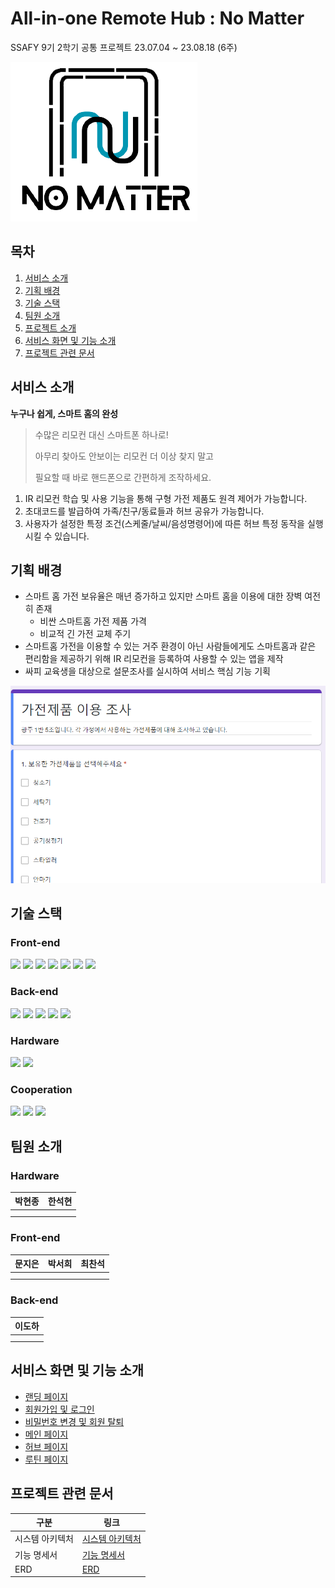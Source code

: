 # All-in-one Remote Hub : No Matter
SSAFY 9기 2학기 공통 프로젝트 23.07.04 ~ 23.08.18 (6주)


![logo](./img/logo.png)

## 목차 
1. [서비스 소개](#서비스-소개)
2. [기획 배경](#기획-배경)
3. [기술 스택](#기술-스택)
4. [팀원 소개](#팀원-소개)
5. [프로젝트 소개](#프로젝트-소개)
6. [서비스 화면 및 기능 소개](#서비스-화면-및-기능-소개)
7. [프로젝트 관련 문서](#프로젝트-관련-문서)

## 서비스 소개
**누구나 쉽게, 스마트 홈의 완성**

> 수많은 리모컨 대신 스마트폰 하나로!
>
> 아무리 찾아도 안보이는 리모컨 더 이상 찾지 말고
>
> 필요할 때 바로 핸드폰으로 간편하게 조작하세요.

1. IR 리모컨 학습 및 사용 기능을 통해 구형 가전 제품도 원격 제어가 가능합니다.
2. 초대코드를 발급하여 가족/친구/동료들과 허브 공유가 가능합니다.
3. 사용자가 설정한 특정 조건(스케줄/날씨/음성명령어)에 따른 허브 특정 동작을 실행시킬 수 있습니다.

## 기획 배경
- 스마트 홈 가전 보유율은 매년 증가하고 있지만 스마트 홈을 이용에 대한 장벽 여전히 존재
  - 비싼 스마트홈 가전 제품 가격
  - 비교적 긴 가전 교체 주기
- 스마트홈 가전을 이용할 수 있는 거주 환경이 아닌 사람들에게도 스마트홈과 같은 편리함을 제공하기 위해 IR 리모컨을 등록하여 사용할 수 있는 앱을 제작
- 싸피 교육생을 대상으로 설문조사를 실시하여 서비스 핵심 기능 기획

![survey](./img/survey.png)

## 기술 스택
### Front-end 

<img src="https://img.shields.io/badge/react-61DAFB?style=for-the-badge&logo=react&logoColor=black">
<img src="https://img.shields.io/badge/JavaScript-F7DF1E?style=for-the-badge&logo=JavaScript&logoColor=black">
<img src="https://img.shields.io/badge/PWA-5A0FC8?style=for-the-badge&logo=PWA&logoColor=white">


<img src="https://img.shields.io/badge/bootstrap-7952B3?style=for-the-badge&logo=bootstrap&logoColor=white">
<img src="https://img.shields.io/badge/MUI-007FFF?style=for-the-badge&logo=MUI&logoColor=white">
<img src="https://img.shields.io/badge/SCSS-CC6699?style=for-the-badge&logo=Sass&logoColor=white">


<img src="https://img.shields.io/badge/socket.io-010101?style=for-the-badge&logo=socket.io&logoColor=white">

### Back-end

<img src="https://img.shields.io/badge/springboot-6DB33F?style=for-the-badge&logo=springboot&logoColor=white">


<img src="https://img.shields.io/badge/mariaDB-003545?style=for-the-badge&logo=mariaDB&logoColor=white">


<img src="https://img.shields.io/badge/Docker-2496ED?style=for-the-badge&logo=Docker&logoColor=white">
<img src="https://img.shields.io/badge/Amazon EC2-FF9900?style=for-the-badge&logo=AmazonEC2&logoColor=white">
<img src="https://img.shields.io/badge/NGINX-009639?style=for-the-badge&logo=NGINX&logoColor=white">

### Hardware

<img src="https://img.shields.io/badge/raspberripi-A22846?style=for-the-badge&logo=
RaspberryPi&logoColor=white">
<img src="https://img.shields.io/badge/Ubuntu-E95420?style=for-the-badge&logo=Ubuntu&logoColor=white">

### Cooperation

<img src="https://img.shields.io/badge/JIRA-0052CC?style=for-the-badge&logo=jirasoftware&logoColor=white">
<img src="https://img.shields.io/badge/gitlab-FC6D26?style=for-the-badge&logo=gitlab&logoColor=white">
<img src="https://img.shields.io/badge/NOTION-000000?style=for-the-badge&logo=notion&logoColor=white">

<!-- ## 프로젝트 소개

#### 1. 설문
![survey](./img/survey.png)
- 설문을 진행하여 서비스의 필요성과 이용 가능성에 대해 조사하여, NoMatter 서비스의 제작 배경을 확인했습니다.

#### 2. 웹앱
- PWA(Progressive Web App)을 이용하여 모바일 환경에서도 서비스 사용이 가능하도록 제작하였습니다.

#### 3. 블루투스 연결 & 와이파이 연결
- 별도의 HW 서버없이 허브와 스마트폰을 블루투스 연결을 이용하여 와이파이에 대한 정보를 제공하도록 하였습니다.

#### 4. 루틴 설정
- 스케줄/날씨/명령어를 통해 자신이 원하는 시간/날씨/명령어에 따라 서비스가 동작하도록 하였습니다.

#### 5. 음성 인식
- 'NoMatter' 명령어 인식 시 명령어 루틴을 사용할 수 있도록 명령을 인식하여 서비스를 사용할 수 있도록 하였습니다. -->

[//]: # (#### 6. Special Thanks)

[//]: # (- Back End와 배포를 맡아준 "이도하"님에게 감사를 표합니다)

## 팀원 소개
### Hardware
| 박현종 | 한석현 |
|---|---|
|   |   |
|   |   |
### Front-end
| 문지은 | 박서희 | 최찬석 |
|---|---|---|
|   |   |   |
|   |   |   |
### Back-end
| 이도하 |
|---|
|   |
|   |

## 서비스 화면 및 기능 소개
- [랜딩 페이지](https://lab.ssafy.com/s09-webmobile3-sub2/S09P12C105/-/blob/develop/introdcution/LandingPage.md)
- [회원가입 및 로그인](https://lab.ssafy.com/s09-webmobile3-sub2/S09P12C105/-/blob/develop/introdcution/LoginSignUp.md)
- [비밀번호 변경 및 회원 탈퇴](https://lab.ssafy.com/s09-webmobile3-sub2/S09P12C105/-/blob/develop/introdcution/MemberModify.md)
- [메인 페이지](https://lab.ssafy.com/s09-webmobile3-sub2/S09P12C105/-/blob/develop/introdcution/MainPage.md)
- [허브 페이지](https://lab.ssafy.com/s09-webmobile3-sub2/S09P12C105/-/blob/develop/introdcution/HubPage.md)
- [루틴 페이지](https://lab.ssafy.com/s09-webmobile3-sub2/S09P12C105/-/blob/develop/introdcution/RoutinePage.md)

## 프로젝트 관련 문서
| 구분  | 링크  |
|---|---|
| 시스템 아키텍처 | [시스템 아키텍처](https://lab.ssafy.com/s09-webmobile3-sub2/S09P12C105/-/blob/develop/img/SW%20%EC%95%84%ED%82%A4%ED%85%8D%EC%B2%98%20%EB%8B%A4%EC%9D%B4%EC%96%B4%EA%B7%B8%EB%9E%A8.jpg)  |
| 기능 명세서 | [기능 명세서](https://lab.ssafy.com/s09-webmobile3-sub2/S09P12C105/-/blob/develop/img/%EA%B8%B0%EB%8A%A5%EB%AA%85%EC%84%B8%EC%84%9C.png)  |
| ERD | [ERD](https://lab.ssafy.com/s09-webmobile3-sub2/S09P12C105/-/blob/develop/img/erd.png) |